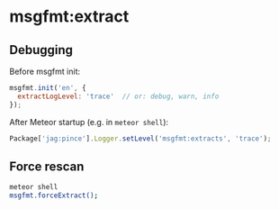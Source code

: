 # msgfmt:extract

## Debugging

Before msgfmt init:

```js
msgfmt.init('en', {
  extractLogLevel: 'trace'  // or: debug, warn, info
});
```

After Meteor startup (e.g. in `meteor shell`):

```js
Package['jag:pince'].Logger.setLevel('msgfmt:extracts', 'trace');
```

## Force rescan

```bash
meteor shell
msgfmt.forceExtract();
```
